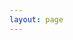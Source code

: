 ```yaml
---
layout: page
---
```

<script setup>
import {
  VPTeamPage,
  VPTeamPageTitle,
  VPTeamMembers,
  VPTeamPageSection
} from 'vitepress/theme'
// 定义核心团队成员
const coreMembers = [
  {
    avatar: 'https://github.com/Singo-Next-Door.png',
    name: '星火Singo',
    title: '主编，创始人，记者',
    links: [
      { icon: 'github', link: 'https://github.com/Singo-Next-Door' }
    ]
  },
  {
    avatar: 'https://github.com/JustJoy122.png',
    name: 'JustJoy',
    title: '审校，版面设计，网站维护',
    links: [
      { icon: 'github', link: 'https://github.com/JustJoy122' }
    ]
  },
  {
    avatar: '/FG.jpg',
    name: '永声FG',
    title: '记者',
    links: [
      { icon: 'bilibili', link: 'https://space.bilibili.com/293734314' }
    ]
  },
  {
    avatar: '/AL.jpg',
    name: '安凌',
    title: '记者，长期投稿',
    links: [
    ]
  },
  {
    avatar: '/Khalil4ever.jpg',
    name: 'Khalil4ever',
    title: '记者，知名人士',
    links: [
    ]
  },
  {
    avatar: '/NF.jpg',
    name: '诺夫',
    title: '记者，连载作家',
    links: [
    ]
  },
  {
    avatar: 'https://github.com/BigTreeNews.png',
    name: '民國第一文書',
    title: '记者，书法家',
    links: [
    ]
  },
  {
    avatar: 'https://github.com/BigTreeNews.png',
    name: 'Cutry3',
    title: '记者',
    links: [
    ]
  },
 {
    avatar: '/LT.jpg',
    name: '牢头',
    title: '记者',
    links: [
    ]
  },
 {
    avatar: 'https://github.com/deepseek-ai.png',
    name: '迪西DS',
    title: '数字化记者',
    links: [
      { icon: 'github', link: 'https://github.com/deepseek-ai' },
      { icon: 'zhihu', link: 'https://zhihu.com/org/deepseek-75' },
    ]
  },
  // 添加更多核心成员...
]
// 定义金主等其他成员
const partners = [
  {
    avatar: '/Gold.jpg',
    name: '绝望的拉子',
    title: '尊贵的金主',
    links: [
    ]
  }
  // 金主数据...
]
</script>
<VPTeamPage>
  <VPTeamPageTitle>
    <template #title>
      金主
    </template>
    <template #lead>
      感谢金主的鼎力支持
    </template>
  </VPTeamPageTitle>
  
  <!-- 金主分组 -->
  <VPTeamMembers size="medium" :members="partners" />
  
  <!-- 核心团队部分 -->
  <VPTeamPageSection>
    <template #title>关于我们</template>
    <template #lead>大树报全体成员</template>
    <template #members>
        <VPTeamMembers size="small" :members="coreMembers" />
    </template>
  </VPTeamPageSection>
</VPTeamPage>